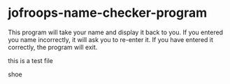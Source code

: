 # jofroops-name-checker-program
This program will take your name and display it back to you. If you entered you name incorrectly, it will ask you to re-enter it. If you have entered it correctly, the program will exit.

this is a test file

shoe
